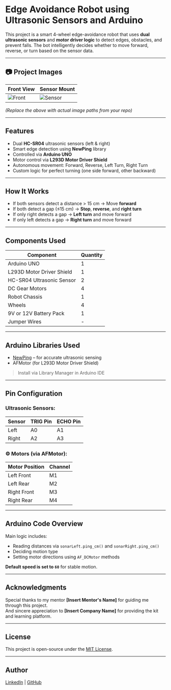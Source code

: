 # Edge Avoidance Robot using Ultrasonic Sensors and Arduino

This project is a smart 4-wheel edge-avoidance robot that uses **dual ultrasonic sensors** and **motor driver logic** to detect edges, obstacles, and prevent falls. The bot intelligently decides whether to move forward, reverse, or turn based on the sensor data.

---

## 📷 Project Images

| Front View | Sensor Mount |
|------------|---------------|
| ![Front](./images/front.jpg) | ![Sensor](./images/sensor_mount.jpg) |

*(Replace the above with actual image paths from your repo)*

---

## Features

- Dual **HC-SR04** ultrasonic sensors (left & right)
- Smart edge detection using **NewPing** library
- Controlled via **Arduino UNO**
- Motor control via **L293D Motor Driver Shield**
- Autonomous movement: Forward, Reverse, Left Turn, Right Turn
- Custom logic for perfect turning (one side forward, other backward)

---

##  How It Works

- If both sensors detect a distance > 15 cm → Move **forward**
- If both detect a gap (≤15 cm) → **Stop**, **reverse**, and **right turn**
- If only right detects a gap → **Left turn** and move forward
- If only left detects a gap → **Right turn** and move forward

---

##  Components Used

| Component            | Quantity |
|----------------------|----------|
| Arduino UNO          | 1        |
| L293D Motor Driver Shield | 1  |
| HC-SR04 Ultrasonic Sensor | 2  |
| DC Gear Motors       | 4        |
| Robot Chassis        | 1        |
| Wheels               | 4        |
| 9V or 12V Battery Pack | 1      |
| Jumper Wires         | -        |

---

##  Arduino Libraries Used

- [NewPing](https://github.com/ErickSimoes/NewPing) – for accurate ultrasonic sensing
- AFMotor (for L293D Motor Driver Shield)

>  Install via Library Manager in Arduino IDE

---

##  Pin Configuration

###  Ultrasonic Sensors:
| Sensor      | TRIG Pin | ECHO Pin |
|-------------|----------|----------|
| Left        | A0       | A1       |
| Right       | A2       | A3       |

### ⚙ Motors (via AFMotor):
| Motor Position   | Channel |
|------------------|---------|
| Left Front       | M1      |
| Left Rear        | M2      |
| Right Front      | M3      |
| Right Rear       | M4      |

---

##  Arduino Code Overview

Main logic includes:
- Reading distances via `sonarLeft.ping_cm()` and `sonarRight.ping_cm()`
- Deciding motion type
- Setting motor directions using `AF_DCMotor` methods

**Default speed is set to `60`** for stable motion.

---

##  Acknowledgments

Special thanks to my mentor **[Insert Mentor's Name]** for guiding me through this project.  
And sincere appreciation to **[Insert Company Name]** for providing the kit and learning platform.

---

##  License

This project is open-source under the [MIT License](LICENSE).

---

##  Author  
[LinkedIn](https://www.linkedin.com/in/gagan-h-ba69a9328/) | [GitHub](https://github.com/Gaganh2403)

